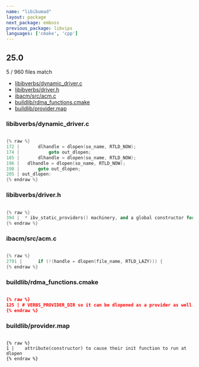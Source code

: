 ```yaml
---
name: "libibumad"
layout: package
next_package: emboss
previous_package: libvips
languages: ['cmake', 'cpp']
---
```

## 25.0
5 / 960 files match

 - [libibverbs/dynamic_driver.c](#libibverbsdynamic_driverc)
 - [libibverbs/driver.h](#libibverbsdriverh)
 - [ibacm/src/acm.c](#ibacmsrcacmc)
 - [buildlib/rdma_functions.cmake](#buildlibrdma_functionscmake)
 - [buildlib/provider.map](#buildlibprovidermap)

### libibverbs/dynamic_driver.c

```cpp

{% raw %}
172 | 		dlhandle = dlopen(so_name, RTLD_NOW);
174 | 			goto out_dlopen;
185 | 		dlhandle = dlopen(so_name, RTLD_NOW);
196 | 	dlhandle = dlopen(so_name, RTLD_NOW);
198 | 		goto out_dlopen;
205 | out_dlopen:
{% endraw %}

```
### libibverbs/driver.h

```cpp

{% raw %}
394 |  * ibv_static_providers() machinery, and a global constructor for the dlopen
{% endraw %}

```
### ibacm/src/acm.c

```cpp

{% raw %}
2791 | 		if (!(handle = dlopen(file_name, RTLD_LAZY))) {
{% endraw %}

```
### buildlib/rdma_functions.cmake

```cmake

{% raw %}
125 | # VERBS_PROVIDER_DIR so it can be dlopened as a provider as well.
{% endraw %}

```
### buildlib/provider.map

```

{% raw %}
1 |    attribute(constructor) to cause their init function to run at dlopen
{% endraw %}

```